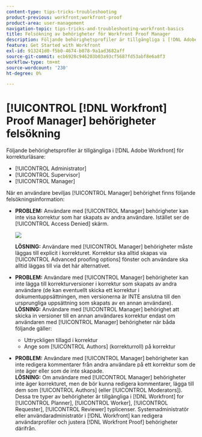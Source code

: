 ```yaml
---
content-type: tips-tricks-troubleshooting
product-previous: workfront;workfront-proof
product-area: user-management
navigation-topic: tips-tricks-and-troubleshooting-workfront-basics
title: Felsökning av behörigheter för Workfront Proof Manager
description: Följande behörighetsprofiler är tillgängliga i [!DNL Adobe] Workfront for proofing users - EDIT ME.
feature: Get Started with Workfront
exl-id: 913241d0-f5b0-4674-b078-9a1ad3682aff
source-git-commit: ecb6928c946203b03a93cf5687fd53abf8e6a8f3
workflow-type: tm+mt
source-wordcount: '230'
ht-degree: 0%

---
```


# [!UICONTROL [!DNL Workfront] Proof Manager] behörigheter felsökning

Följande behörighetsprofiler är tillgängliga i [!DNL Adobe Workfront] för korrekturläsare:

* [!UICONTROL Administrator]
* [!UICONTROL Supervisor]
* [!UICONTROL Manager]

<!--For detailed information about these options and how to configure them, see .-->

När en användare beviljas [!UICONTROL Manager] behörighet finns följande felsökningsinformation:

* **PROBLEM:** Användare med [!UICONTROL Manager] behörigheter kan inte visa korrektur som har skapats av andra användare. Istället ser de [!UICONTROL Access Denied] skärm.

   ![](assets/access-denied-350x161.png)

   **LÖSNING:** Användare med [!UICONTROL Manager] behörigheter måste läggas till explicit i korrekturet. Korrektur ska alltid skapas via [!UICONTROL Advanced proofing options] fönster och användare ska alltid läggas till via det här alternativet.

* **PROBLEM:** Användare med [!UICONTROL Manager] behörigheter kan inte lägga till korrekturversioner i korrektur som skapats av andra användare (de kan eventuellt skicka ett korrektur i dokumentuppsättningen, men versionerna är INTE anslutna till den ursprungliga uppsättning som skapats av en annan användare).\
   **LÖSNING:** Användare med [!UICONTROL Manager] behörighet att skicka in versioner till en annan användares korrektur endast om användaren med [!UICONTROL Manager] behörigheter när båda följande gäller:

   * Uttryckligen tillagd i korrektur
   * Ange som [!UICONTROL Authors] (korrekturroll) på korrektur

* **PROBLEM:** Användare med [!UICONTROL Manager] behörigheter kan inte redigera kommentarer från andra användare på ett korrektur som de inte äger eller som de inte skapade.\
   **LÖSNING:** Om användare med [!UICONTROL Manager] behörigheter inte äger korrekturet, men de bör kunna redigera kommentarer, lägga till dem som [!UICONTROL Authors] (eller [!UICONTROL Moderators]).\
   Dessa tre typer av behörigheter är tillgängliga i [!DNL Workfront] for [!UICONTROL Planner], [!UICONTROL Worker], [!UICONTROL Requester], [!UICONTROL Reviewer] typlicenser. Systemadministratör eller användaradministratör i [!DNL Workfront] kan redigera användarprofiler och justera [!DNL Workfront Proof] behörigheter därifrån.
